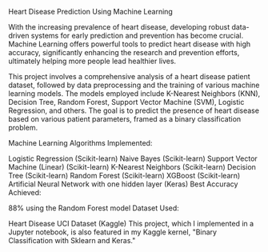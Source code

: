 Heart Disease Prediction Using Machine Learning

With the increasing prevalence of heart disease, developing robust data-driven systems for early prediction and prevention has become crucial. Machine Learning offers powerful tools to predict heart disease with high accuracy, significantly enhancing the research and prevention efforts, ultimately helping more people lead healthier lives.

This project involves a comprehensive analysis of a heart disease patient dataset, followed by data preprocessing and the training of various machine learning models. The models employed include K-Nearest Neighbors (KNN), Decision Tree, Random Forest, Support Vector Machine (SVM), Logistic Regression, and others. The goal is to predict the presence of heart disease based on various patient parameters, framed as a binary classification problem.

Machine Learning Algorithms Implemented:

Logistic Regression (Scikit-learn)
Naive Bayes (Scikit-learn)
Support Vector Machine (Linear) (Scikit-learn)
K-Nearest Neighbors (Scikit-learn)
Decision Tree (Scikit-learn)
Random Forest (Scikit-learn)
XGBoost (Scikit-learn)
Artificial Neural Network with one hidden layer (Keras)
Best Accuracy Achieved:

88% using the Random Forest model
Dataset Used:

Heart Disease UCI Dataset (Kaggle)
This project, which I implemented in a Jupyter notebook, is also featured in my Kaggle kernel, "Binary Classification with Sklearn and Keras."
